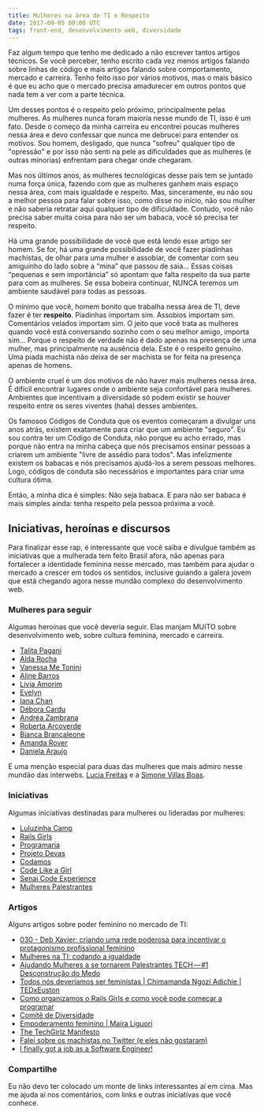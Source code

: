 ```yaml
---
title: Mulheres na área de TI e Respeito
date: 2017-09-05 00:00 UTC
tags: front-end, desenvolvimento web, diversidade
---
```


Faz algum tempo que tenho me dedicado a não escrever tantos artigos técnicos. Se você perceber, tenho escrito cada vez menos artigos falando sobre linhas de código e mais artigos falando sobre comportamento, mercado e carreira. Tenho feito isso por vários motivos, mas o mais básico é que eu acho que o mercado precisa amadurecer em outros pontos que nada tem a ver com a parte técnica. 

Um desses pontos é o respeito pelo próximo, principalmente pelas mulheres. As mulheres nunca foram maioria nesse mundo de TI, isso é um fato. Desde o começo da minha carreira eu encontrei poucas mulheres nessa área e devo confessar que nunca me debrucei para entender os motivos. Sou homem, desligado, que nunca "sofreu" qualquer tipo de "opressão" e por isso não senti na pele as dificuldades que as mulheres (e outras minorias) enfrentam para chegar onde chegaram. 

Mas nos últimos anos, as mulheres tecnológicas desse país tem se juntado numa força única, fazendo com que as mulheres ganhem mais espaço nessa área, com mais igualdade e respeito. Mas, sinceramente, eu não sou a melhor pessoa para falar sobre isso, como disse no início, não sou mulher e não saberia retratar aqui qualquer tipo de dificuldade. Contudo, você não precisa saber muita coisa para não ser um babaca, você só precisa ter respeito.

Há uma grande possibilidade de você que está lendo esse artigo ser homem. Se for, há uma grande possibilidade de você fazer piadinhas machistas, de olhar para uma mulher e assobiar, de comentar com seu amiguinho do lado sobre a “mina” que passou de saia… Essas coisas “pequenas e sem importância” só apontam que falta respeito da sua parte para com as mulheres. Se essa bobeira continuar, NUNCA teremos um ambiente saudável para todas as pessoas.

O mínimo que você, homem bonito que trabalha nessa área de TI, deve fazer é ter **respeito**. Piadinhas importam sim. Assobios importam sim.  Comentários velados importam sim. O jeito que você trata as mulheres quando você está conversando sozinho com o seu melhor amigo, importa sim... Porque o respeito de verdade não é dado apenas na presença de uma mulher, mas principalmente na ausência dela. Este é o respeito genuíno. Uma piada machista não deixa de ser machista se for feita na presença apenas de homens. 

O ambiente cruel é um dos motivos de não haver mais mulheres nessa área. É difícil encontrar lugares onde o ambiente seja confortável para mulheres. Ambientes que incentivam a diversidade só podem existir se houver respeito entre os seres viventes (haha) desses ambientes.

Os famosos Códigos de Conduta que os eventos começaram a divulgar uns anos atrás, existem exatamente para criar que um ambiente "seguro". Eu sou contra ter um Código de Conduta, não porque eu acho errado, mas porque não entra na minha cabeça que nós precisamos ensinar pessoas a criarem um ambiente "livre de assédio para todos". Mas infelizmente existem os babacas e nós precisamos ajudá-los a serem pessoas melhores. Logo, códigos de conduta são necessários e importantes para criar uma cultura ótima.

Então, a minha dica é simples: Não seja babaca. E para não ser babaca é mais simples ainda: tenha respeito pela pessoa próxima a você.

## Iniciativas, heroínas e discursos
Para finalizar esse rap, é interessante que você saiba e divulgue também as iniciativas que a mulherada tem feito Brasil afora, não apenas para fortalecer a identidade feminina nesse mercado, mas também para ajudar o mercado a crescer em todos os sentidos, inclusive guiando a galera jovem que está chegando agora nesse mundão complexo do desenvolvimento web. 


### Mulheres para seguir
Algumas heroínas que você deveria seguir. Elas manjam MUITO sobre desenvolvimento web, sobre cultura feminina, mercado e carreira. 

- [Talita Pagani](http://talitapagani.com/)
- [Alda Rocha](https://mjcoffeeholick.github.io/)
- [Vanessa Me Tonini](https://github.com/vanessametonini)
- [Aline Barros](https://twitter.com/AlineBastos)
- [Livia Amorim](https://t.co/93wjxzJZJP)
- [Evelyn](http://transnerd.com.br/)
- [Iana Chan](http://www.programaria.org/)
- [Débora Cardu](http://twitter.com/deboracardu)
- [Andréa Zambrana](https://twitter.com/akfzambrana)
- [Roberta Arcoverde](https://twitter.com/rla4)
- [Bianca Brancaleone](https://twitter.com/biab)
- [Amanda Rover](https://github.com/amandarover)
- [Daniela Araujo](https://twitter.com/nyan07)

E uma menção especial para duas das mulheres que mais admiro nesse mundão das interwebs. [Lucia Freitas](https://ladybugbrazil.com/) e a [Simone Villas Boas](http://s1mone.net/). 


### Iniciativas
Algumas iniciativas destinadas para mulheres ou lideradas por mulheres:

- [Luluzinha Camp](https://www.luluzinhacamp.com/)
- [Rails Girls](http://railsgirls.com/)
- [Programaria](http://www.programaria.org/)
- [Projeto Devas](http://twitter.com/projetodevas)
- [Codamos](https://www.meetup.com/pt-BR/Codamos-Club/)
- [Code Like a Girl](https://twitter.com/CodeLikeAGirlBR)
- [Senai Code Experience](https://codexp.sp.senai.br/)
- [Mulheres Palestrantes](http://insideoutproject.xyz/mulheres-palestrantes/)


### Artigos
Alguns artigos sobre poder feminino no mercado de TI:

- [030 - Deb Xavier: criando uma rede poderosa para incentivar o protagonismo profissional feminino](https://www.youtube.com/watch?v=H9EJF3Q1mis)
- [Mulheres na TI: codando a igualdade](https://imasters.com.br/desenvolvimento/mulheres-na-ti-codando-igualdade/)
- [Ajudando Mulheres a se tornarem Palestrantes TECH — #1 Desconstrução do Medo](https://medium.com/@bernarddeluna/ajudando-mulheres-a-se-tornarem-palestrantes-tech-1-desconstrução-do-medo-2a2c4e3c33cb)
- [Todos nós deveríamos ser feministas | Chimamanda Ngozi Adichie | TEDxEuston](https://www.youtube.com/watch?v=hg3umXU_qWc)
- [Como organizamos o Rails Girls e como você pode começar a programar](http://shipit.resultadosdigitais.com.br/blog/como-organizamos-o-rails-girls-e-como-voce-pode-comecar-a-programar/)
- [Comitê de Diversidade](https://braziljs.org/comite-de-diversidade/)
- [Empoderamento feminino | Maíra Liguori](https://www.youtube.com/watch?v=0HBeBrp3xJc)
- [The TechGirlz Manifesto](https://code.likeagirl.io/the-techgirlz-manifesto-20a0b798bc19)
- [Falei sobre os machistas no Twitter (e eles não gostaram)](https://medium.com/@liviamorim/falei-sobre-os-machistas-no-twitter-e-eles-não-gostaram-b9873a4ef075)
- [I finally got a job as a Software Engineer!](https://code.likeagirl.io/i-finally-got-a-job-as-a-software-engineer-a83c7a745afb)

### Compartilhe
Eu não devo ter colocado um monte de links interessantes aí em cima. Mas me ajuda aí nos comentários, com links e outras iniciativas que você conhece. 




